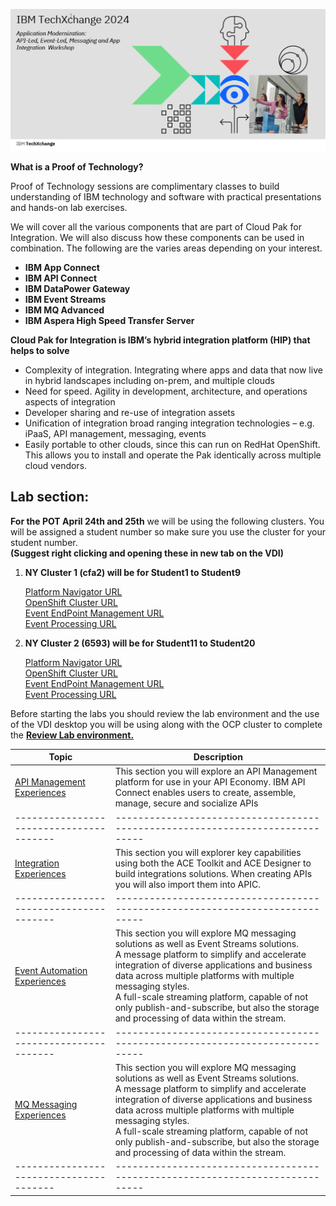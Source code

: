 [//]:![](images\image1a.png)
![](images\test1.png)

[//]:![](images\2022-06-10_21-53-04.jpg)

**What is a Proof of Technology?**

Proof of Technology sessions are complimentary classes to build
understanding of IBM technology and software with practical
presentations and hands-on lab exercises. 

We will cover all the various components that are part of Cloud Pak for Integration. We will also discuss how these components can be used in combination. The following are the varies areas depending on your interest.

*  **IBM App Connect**
*  **IBM API Connect**
*  **IBM DataPower Gateway**
*  **IBM Event Streams**
*  **IBM MQ Advanced**
*  **IBM Aspera High Speed Transfer Server**


**Cloud Pak for Integration is IBM’s hybrid integration platform (HIP) that helps to solve**
- Complexity of integration. Integrating where apps and data that now live in hybrid landscapes including on-prem, and multiple clouds
- Need for speed. Agility in development, architecture, and operations aspects of integration
- Developer sharing and re-use of integration assets
- Unification of integration broad ranging integration technologies – e.g. iPaaS, API management, messaging, events
- Easily portable to other clouds, since this can run on RedHat OpenShift. This allows you to install and operate the Pak identically across multiple cloud vendors.  

## Lab section:

**For the POT April 24th and 25th** we will be using the following clusters.
You will be assigned a student number so make sure you use the cluster for your student number. 
<br>**(Suggest right clicking and opening these in new tab on the VDI)**<br>

1. **NY Cluster 1 (cfa2) will be for Student1 to Student9** 

    [Platform Navigator URL](cp4i-navigator-pn-cp4i.apps.6603654220c982001eb3cfa2.cloud.techzone.ibm.com)<br>
    [OpenShift Cluster URL](https://console-openshift-console.apps.6603654220c982001eb3cfa2.cloud.techzone.ibm.com)<br>
    [Event EndPoint Management URL](https://my-eem-manager-ibm-eem-manager-event-automation.apps.6603654220c982001eb3cfa2.cloud.techzone.ibm.com)<br>
    [Event Processing URL](https://my-ep-ibm-ep-rt-event-automation.apps.6603654220c982001eb3cfa2.cloud.techzone.ibm.com)<br>

1. **NY Cluster 2 (6593) will be for Student11 to Student20** 

    [Platform Navigator URL](cp4i-navigator-pn-cp4i.apps.6601dfa41dd2e4001ef36593.cloud.techzone.ibm.com)<br>
    [OpenShift Cluster URL](https://console-openshift-console.apps.6601dfa41dd2e4001ef36593.cloud.techzone.ibm.com)<br>
    [Event EndPoint Management URL](https://my-eem-manager-ibm-eem-manager-event-automation.apps.6601dfa41dd2e4001ef36593.cloud.techzone.ibm.com)<br>
    [Event Processing URL](https://my-ep-ibm-ep-rt-event-automation.apps.6601dfa41dd2e4001ef36593.cloud.techzone.ibm.com)<br>




Before starting the labs you should review the lab environment and the use of the VDI desktop you will be using along with the OCP cluster to complete the 
**[Review Lab environment.](Setup/VDI-overview/index.md)**



|  Topic                                | Description                                                                
|---------------------------------------|-----------------------------------------------------------------------------|
| [API Management Experiences](APIC-labs/ReadMe.md)          | This section you will explore an API Management platform for use in your API Economy. IBM API Connect enables users to create, assemble, manage, secure and socialize APIs  
|---------------------------------------|-----------------------------------------------------------------------------|   
| [Integration Experiences](Integration/index.md)         | This section you will explorer key capabilities using both the ACE Toolkit and ACE Designer to build integrations solutions.  When creating APIs you will also import them into APIC.
|---------------------------------------|-----------------------------------------------------------------------------|     
| [Event Automation Experiences](Kafka/index.md)          | This section you will explore MQ messaging solutions as well as Event Streams solutions. <BR> A message platform to simplify and accelerate integration of diverse applications and business data across multiple platforms with multiple messaging styles.<br> A full-scale streaming platform, capable of not only publish-and-subscribe, but also the storage and processing of data within the stream.  
|---------------------------------------|-----------------------------------------------------------------------------|
| [MQ Messaging Experiences](MQ/index.md)          | This section you will explore MQ messaging solutions as well as Event Streams solutions. <BR> A message platform to simplify and accelerate integration of diverse applications and business data across multiple platforms with multiple messaging styles.<br> A full-scale streaming platform, capable of not only publish-and-subscribe, but also the storage and processing of data within the stream.  
|---------------------------------------|-----------------------------------------------------------------------------|     

<!-- | [CP4I Addon](Add-on/index.md)         | This section will show additional Unique Value and Capabilities when using Cloud pak for Integration. Collaboration and Asset Sharing with Cloud Pak for Integration **Asset Catalog**
|---------------------------------------|-----------------------------------------------------------------------------| 
-->


<!--- <[ACE Toolkit Labs](ACE-toolkit-labs/index.md) > -->
<!--- <[Event Endpoint Labs](Event_EndPoint/index.md) > -->
<!--- <[Aspera Labs](Aspera/index.md) > -->
